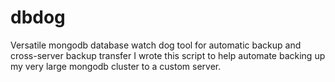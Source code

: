 # dbdog
Versatile mongodb database watch dog tool for automatic backup and cross-server backup transfer
I wrote this script to help automate backing up my very large mongodb cluster to a custom server.
